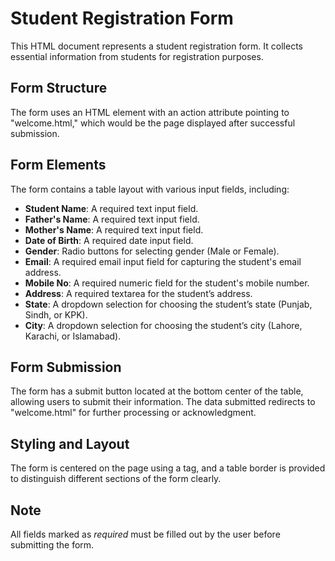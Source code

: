 <h1>Student Registration Form</h1>

<p>This HTML document represents a student registration form. It collects essential information from students for registration purposes.</p>

<h2>Form Structure</h2>

<p>The form uses an HTML element with an action attribute pointing to "welcome.html," which would be the page displayed after successful submission.</p>

<h2>Form Elements</h2>

<p>The form contains a table layout with various input fields, including:</p>

<ul>
    <li><strong>Student Name</strong>: A required text input field.</li>
    <li><strong>Father's Name</strong>: A required text input field.</li>
    <li><strong>Mother's Name</strong>: A required text input field.</li>
    <li><strong>Date of Birth</strong>: A required date input field.</li>
    <li><strong>Gender</strong>: Radio buttons for selecting gender (Male or Female).</li>
    <li><strong>Email</strong>: A required email input field for capturing the student's email address.</li>
    <li><strong>Mobile No</strong>: A required numeric field for the student's mobile number.</li>
    <li><strong>Address</strong>: A required textarea for the student’s address.</li>
    <li><strong>State</strong>: A dropdown selection for choosing the student’s state (Punjab, Sindh, or KPK).</li>
    <li><strong>City</strong>: A dropdown selection for choosing the student’s city (Lahore, Karachi, or Islamabad).</li>
</ul>

<h2>Form Submission</h2>

<p>The form has a submit button located at the bottom center of the table, allowing users to submit their information. The data submitted redirects to "welcome.html" for further processing or acknowledgment.</p>

<h2>Styling and Layout</h2>

<p>The form is centered on the page using a tag, and a table border is provided to distinguish different sections of the form clearly.</p>

<h2>Note</h2>

<p>All fields marked as <em>required</em> must be filled out by the user before submitting the form.</p>
